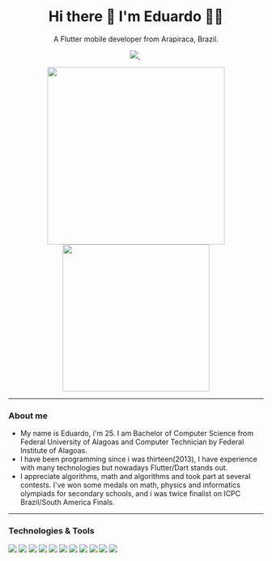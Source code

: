 

<h1 align='center'>
  Hi there 👋 I'm Eduardo 👨‍💻
</h1>

<p align='center'>
  A Flutter mobile developer from Arapiraca, Brazil.
</p>

<p align='center'>
  <a href="https://www.linkedin.com/in/eduardo-correia-41b402196/">
    <img src="https://img.shields.io/badge/linkedin-%230077B5.svg?&style=for-the-badge&logo=linkedin&logoColor=white" />
  </a>&nbsp;
</p>

<p align='center'>
  <a href="#"><img src="https://github-readme-stats.vercel.app/api?username=lucioeduardo&show_icons=true&count_private=true&theme=dracula" width="350"></a>
  <img src="https://github-readme-stats.vercel.app/api/top-langs/?username=lucioeduardo&layout=compact&theme=dracula" width="290">
</p>

---
### About me

- My name is Eduardo, i'm 25. I am Bachelor of Computer Science from Federal University of Alagoas and Computer Technician by Federal Institute of Alagoas.
- I have been programming since i was thirteen(2013), I have experience with many technologies but nowadays Flutter/Dart stands out.
- I appreciate algorithms, math and algorithms and took part at several contests. I've won some medals on math, physics and informatics olympiads for secondary schools, and i was twice finalist on ICPC Brazil/South America Finals.

---
### Technologies & Tools
![](https://img.shields.io/badge/Code-Flutter-informational?style=flat&logo=flutter&logoColor=white&color=3498db)
![](https://img.shields.io/badge/Code-Dart-informational?style=flat&logo=dart&logoColor=white&color=3498db)
![](https://img.shields.io/badge/Code-JavaScript-informational?style=flat&logo=javascript&logoColor=white&color=3498db)
![](https://img.shields.io/badge/Code-Node.Js-informational?style=flat&logo=node.js&logoColor=white&color=3498db)
![](https://img.shields.io/badge/Code-NestJs-informational?style=flat&logo=nestjs&logoColor=white&color=3498db)
![](https://img.shields.io/badge/Code-Python-informational?style=flat&logo=python&logoColor=white&color=3498db)
![](https://img.shields.io/badge/Code-Django-informational?style=flat&logo=django&logoColor=white&color=3498db)
![](https://img.shields.io/badge/Code-Java-informational?style=flat&logo=java&logoColor=white&color=3498db)
![](https://img.shields.io/badge/OS-Linux-informational?style=flat&logo=linux&logoColor=white&color=3498db)
![](https://img.shields.io/badge/Database-MySql-informational?style=flat&logo=mysql&logoColor=white&color=3498db)
![](https://img.shields.io/badge/Tools-Docker-informational?style=flat&logo=docker&logoColor=white&color=3498db)







